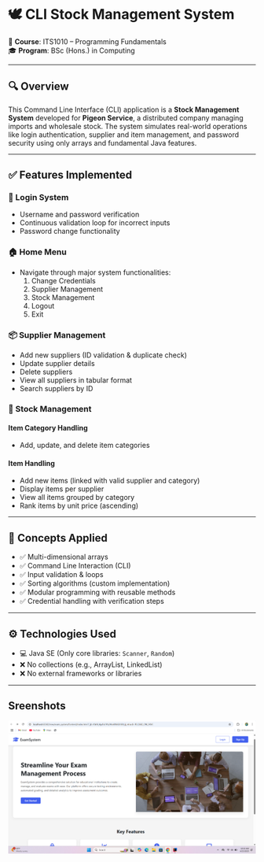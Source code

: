 # 🕊️ CLI Stock Management System

📌 **Course**: ITS1010 – Programming Fundamentals  
🎓 **Program**: BSc (Hons.) in Computing  


---

## 🔍 Overview

This Command Line Interface (CLI) application is a **Stock Management System** developed for **Pigeon Service**, a distributed company managing imports and wholesale stock. The system simulates real-world operations like login authentication, supplier and item management, and password security using only arrays and fundamental Java features.

---

## ✅ Features Implemented

### 🔐 Login System
- Username and password verification
- Continuous validation loop for incorrect inputs
- Password change functionality

### 🏠 Home Menu
- Navigate through major system functionalities:
  1. Change Credentials  
  2. Supplier Management  
  3. Stock Management  
  4. Logout  
  5. Exit  

### 📦 Supplier Management
- Add new suppliers (ID validation & duplicate check)
- Update supplier details
- Delete suppliers
- View all suppliers in tabular format
- Search suppliers by ID

### 🧮 Stock Management
#### Item Category Handling
- Add, update, and delete item categories

#### Item Handling
- Add new items (linked with valid supplier and category)
- Display items per supplier
- View all items grouped by category
- Rank items by unit price (ascending)

---

## 🧠 Concepts Applied

- ✅ Multi-dimensional arrays  
- ✅ Command Line Interaction (CLI)  
- ✅ Input validation & loops  
- ✅ Sorting algorithms (custom implementation)  
- ✅ Modular programming with reusable methods  
- ✅ Credential handling with verification steps

---

## ⚙️ Technologies Used

- 💻 Java SE (Only core libraries: `Scanner`, `Random`)
- ❌ No collections (e.g., ArrayList, LinkedList)
- ❌ No external frameworks or libraries

---

## Sreenshots
![image alt](https://github.com/lakmal-yapa-22/FinalProject_AAD/blob/020651fa601cff77f2b9f1ebd9f9ca695d5883c3/Screenshot%202025-04-23%20101059.png)
